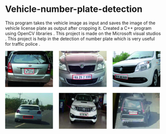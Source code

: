 # Vehicle-number-plate-detection
 This program takes the vehicle image as input and saves the image of the vehicle license plate as output after cropping it.
Created a C++ program using OpenCV libraries . This project is made on the Microsoft visual studios .
This project is help in the detection of number plate which is very useful for traffic police .

<div align="center">
  <img src="car.png" alt="example"/>
